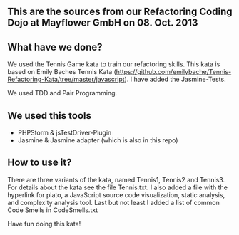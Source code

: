 ## This are the sources from our Refactoring Coding Dojo at Mayflower GmbH on 08. Oct. 2013

## What have we done?
We used the Tennis Game kata to train our refactoring skills.
This kata is based on Emily Baches Tennis Kata (https://github.com/emilybache/Tennis-Refactoring-Kata/tree/master/javascript).
I have added the Jasmine-Tests.

We used TDD and Pair Programming.

## We used this tools
* PHPStorm & jsTestDriver-Plugin
* Jasmine & Jasmine adapter (which is also in this repo)

## How to use it?
There are three variants of the kata, named Tennis1, Tennis2 and Tennis3. For details about the kata see the file Tennis.txt.
I also added a file with the hyperlink for plato, a JavaScript source code visualization, static analysis, and complexity analysis tool.
Last but not least I added a list of common Code Smells in CodeSmells.txt

Have fun doing this kata!
